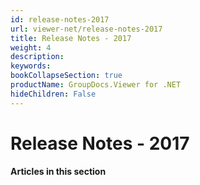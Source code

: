 ```yaml
---
id: release-notes-2017
url: viewer-net/release-notes-2017
title: Release Notes - 2017
weight: 4
description: 
keywords: 
bookCollapseSection: true
productName: GroupDocs.Viewer for .NET
hideChildren: False
---
```


# Release Notes - 2017

#### Articles in this section
